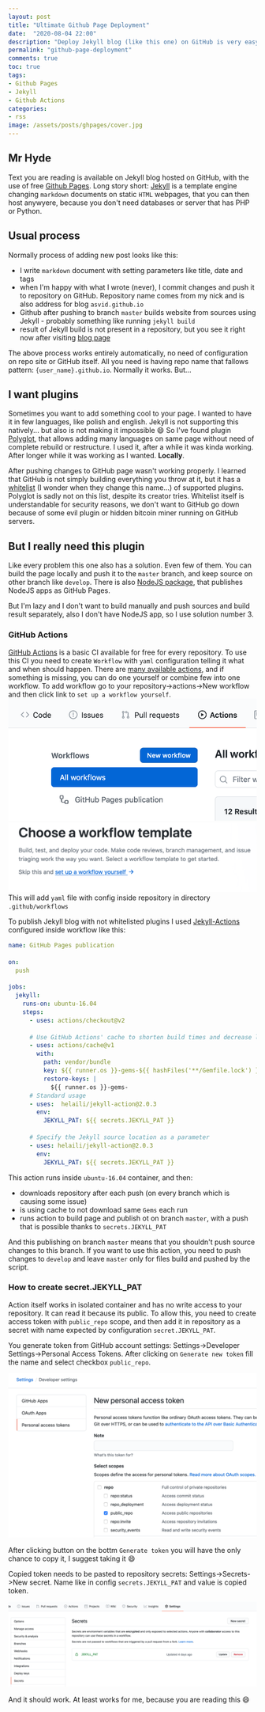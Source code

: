 ```yaml
---
layout: post
title: "Ultimate Github Page Deployment"
date:  "2020-08-04 22:00"
description: "Deploy Jekyll blog (like this one) on GitHub is very easy. Unless, you want to use not whitelisted plugins... but it't still doable."
permalink: "github-page-deployment"
comments: true
toc: true
tags:
- Github Pages
- Jekyll
- Github Actions
categories:
- rss
image: /assets/posts/ghpages/cover.jpg
---
```


## Mr Hyde

Text you are reading is available on Jekyll blog hosted on GitHub, with the use of free [Github Pages](https://pages.github.com/).
Long story short: [Jekyll](https://jekyllrb.com/) is a template engine changing `markdown` documents on static `HTML` webpages, that you can then host anywyere,
because you don't need databases or server that has PHP or Python.

## Usual process

Normally process of adding new post looks like this:
- I write `markdown` document with setting parameters like title, date and tags
- when I'm happy with what I wrote (never), I commit changes and push it to repository on GitHub. Repository name comes from my nick and is also address for blog `asvid.github.io`
- Github after pushing to branch `master` builds website from sources using Jekyll - probably something like running `jekyll build`
- result of Jekyll build is not present in a repository, but you see it right now after visiting [blog page](https://asvid.github.io/pl/)

The above process works entirely automatically, no need of configuration on repo site or GitHub itself. All you need is having repo name that fallows pattern: `{user_name}.github.io`.
Normally it works. But...

## I want plugins

Sometimes you want to add something cool to your page. I wanted to have it in few languages, like polish and english. Jekyll is not supporting this natively... but also is not making it impossible :smile:
So I've found plugin [Polyglot](https://polyglot.untra.io/), that allows adding many languages on same page without need of complete rebuild or restructure.
I used it, after a while it was kinda working. After longer while it was working as I wanted. **Locally**.

After pushing changes to GitHub page wasn't working properly. I learned that GitHub is not simply building everything you throw at it, but it has a 
[whitelist](https://github.com/github/pages-gem/blob/master/lib/github-pages/plugins.rb#L20) (I wonder when they change this name...) of supported plugins.
Polyglot is sadly not on this list, despite its creator tries. Whitelist itself is understandable for security reasons, we don't want to GitHub go down because of some evil plugin or hidden bitcoin miner running on GitHub servers.

## But I really need this plugin

Like every problem this one also has a solution. Even few of them. You can build the page locally and push it to the `master` branch, and keep source on other branch like `develop`.
There is also [NodeJS package](https://www.npmjs.com/package/gh-pages), that publishes NodeJS apps as GitHub Pages.

But I'm lazy and I don't want to build manually and push sources and build result separately, also I don't have NodeJS app, so I use solution number 3.

### GitHub Actions

[GitHub Actions](https://github.com/features/actions) is a basic CI available for free for every repository.
To use this CI you need to create `Workflow` with `yaml` configuration telling it what and when should happen. There are [many available actions](https://github.com/marketplace?type=actions),
and if something is missing, you can do one yourself or combine few into one workflow.
To add workflow go to your repository->actions->New workflow and then click link to `set up a workflow yourself`.
![new workflow](assets/posts/ghpages/workflow.png)
![setup](assets/posts/ghpages/setup.png)
This will add `yaml` file with config inside repository in directory `.github/workflows`

To publish Jekyll blog with not whitelisted plugins I used [Jekyll-Actions](https://github.com/marketplace/actions/jekyll-actions) configured inside workflow like this:


```yaml
name: GitHub Pages publication

on:
  push

jobs:
  jekyll:
    runs-on: ubuntu-16.04
    steps:
      - uses: actions/checkout@v2

      # Use GitHub Actions' cache to shorten build times and decrease load on servers
      - uses: actions/cache@v1
        with:
          path: vendor/bundle
          key: ${{ runner.os }}-gems-${{ hashFiles('**/Gemfile.lock') }}
          restore-keys: |
            ${{ runner.os }}-gems-
      # Standard usage
      - uses:  helaili/jekyll-action@2.0.3
        env:
          JEKYLL_PAT: ${{ secrets.JEKYLL_PAT }}

      # Specify the Jekyll source location as a parameter
      - uses: helaili/jekyll-action@2.0.3
        env:
          JEKYLL_PAT: ${{ secrets.JEKYLL_PAT }}
```


This action runs inside `ubuntu-16.04` container, and then:
- downloads repository after each push (on every branch which is causing some issue)
- is using cache to not download same `Gems` each run
- runs action to build page and publish ot on branch `master`, with a push that is possible thanks to `secrets.JEKYLL_PAT`

And this publishing on branch `master` means that you shouldn't push source changes to this branch.
If you want to use this action, you need to push changes to `develop` and leave `master` only for files build and pushed by the script.

### How to create secret.JEKYLL_PAT

Action itself works in isolated container and has no write access to your repository. It can read it because its public.
To allow this, you need to create access token with `public_repo` scope, and then add it in repository as a secret with name expected by configuration `secret.JEKYLL_PAT`.

You generate token from GitHub account settings: Settings->Developer Settings->Personal Access Tokens. 
After clicking on `Generate new token` fill the name and select checkbox `public_repo`.

![nowy token](assets/posts/ghpages/token.png)

After clicking button on the bottm `Generate token` you will have the only chance to copy it, I suggest taking it :smile:

Copied token needs to be pasted to repository secrets: Settings->Secrets->New secret. Name like in config `secrets.JEKYLL_PAT` and value is copied token.

![nowy secret](assets/posts/ghpages/secret.png)

And it should work. At least works for me, because you are reading this :smile: